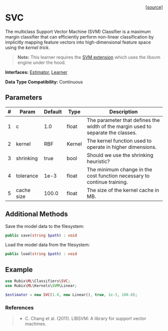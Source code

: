 <span style="float:right;"><a href="https://github.com/RubixML/RubixML/blob/master/src/Classifiers/SVC.php">[source]</a></span>

# SVC
The multiclass Support Vector Machine (SVM) Classifier is a maximum margin classifier that can efficiently perform non-linear classification by implicitly mapping feature vectors into high-dimensional feature space using the *kernel trick*.

> **Note:** This learner requires the [SVM extension](https://php.net/manual/en/book.svm.php) which uses the libsvm engine under the hood.

**Interfaces:** [Estimator](../estimator.md), [Learner](../learner.md)

**Data Type Compatibility:** Continuous

## Parameters
| # | Param | Default | Type | Description |
|---|---|---|---|---|
| 1 | c | 1.0 | float | The parameter that defines the width of the margin used to separate the classes. |
| 2 | kernel | RBF | Kernel | The kernel function used to operate in higher dimensions. |
| 3 | shrinking | true | bool | Should we use the shrinking heuristic? |
| 4 | tolerance | 1e-3 | float | The minimum change in the cost function necessary to continue training. |
| 5 | cache size | 100.0 | float | The size of the kernel cache in MB. |

## Additional Methods
Save the model data to the filesystem:
```php
public save(string $path) : void
```

Load the model data from the filesystem:
```php
public load(string $path) : void
```

## Example
```php
use Rubix\ML\Classifiers\SVC;
use Rubix\ML\Kernels\SVM\Linear;

$estimator = new SVC(1.0, new Linear(), true, 1e-3, 100.0);
```

### References
>- C. Chang et al. (2011). LIBSVM: A library for support vector machines.